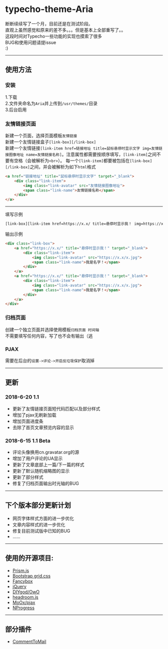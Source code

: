 # typecho-theme-Aria  
断断续续写了一个月，目前还是在测试阶段。  
直观上虽然感觉和原来的差不多。。。但是基本上全部重写了。。  
这段时间对Typecho一些功能的实现也摸索了很多  
BUG和使用问题请提issue  
:)  
***  
## 使用方法
### 安装
1.下载  
2.文件夹命名为`Aria`并上传到`/usr/themes/`目录  
3.后台启用  
### 友情链接页面  
新建一个页面，选择页面模板`友情链接`  
新建一个友情链接盒子`[link-box][/link-box]`  
新建一个友情链接`[link-item href=链接地址 title=鼠标悬停时显示文字 img=友情链接图像地址 name=友情链接名称]`。注意属性都需要按顺序填写，`[link-item]`之间不要有空格（会被解析为`<br>`）。
每一个`[link-item]`都要被包括在`[link-box][/link-box]`之间，并会被解析为如下`html`格式  
```html
<a href="链接地址" title="鼠标悬停时显示文字" target="_blank">
    <div class="link-item">
        <img class="link-avatar" src="友情链接图像地址">
        <span class="link-name">友情链接名称</span>
    </div>
</a>
```  
***  
填写示例  
```sh  
[link-box][link-item href=https://x.x/ title=悬停时显示我！ img=https://x.x/x.jpg name=我是名字！][link-item href=https://x.x/ title=悬停时显示我！ img=https://x.x/x.jpg name=我是名字！][/link-box]
```  
输出示例  
```html  
<div class="link-box">
    <a href="https://x.x/" title="悬停时显示我！" target="_blank">
        <div class="link-item">
            <img class="link-avatar" src="https://x.x/x.jpg">
            <span class="link-name">我是名字！</span>
        </div>
    </a>
    <a href="https://x.x/" title="悬停时显示我！" target="_blank">
        <div class="link-item">
            <img class="link-avatar" src="https://x.x/x.jpg">
            <span class="link-name">我是名字！</span>
        </div>
    </a>
</div>
```  
### 归档页面  
创建一个独立页面并选择使用模板`归档页面 时间轴`  
不需要填写任何内容，写了也不会有输出（逃  
### PJAX  
需要在后台的`设置->评论->开启反垃圾保护`取消掉  
***  
## 更新  
### 2018-6-20 1.1  
* 更新了友情链接页面短代码匹配以及部分样式  
* 增加了pjax无刷新加载  
* 增加页面进度条  
* 去除了首页文章预览内容的显示  
### 2018-6-15 1.1 Beta  
* 评论头像换用cn.gravatar.org的源  
* 增加了用户评论的UA显示  
* 更新了文章底部上一篇/下一篇的样式  
* 更新了默认随机缩略图的显示  
* 更新了部分样式  
* 修复了归档页面输出时光轴的BUG  
***  
## 下个版本部分更新计划  
* 网页字体样式方面的进一步优化  
* 文章内容样式的进一步优化  
* 修复目前测试版中已知的BUG  
* ……
*** 
## 使用的开源项目:  
* [Prism.js](https://prismjs.com/ "Prism.js")  
* [Bootstrap grid.css](http://www.bootcss.com/ "Bootstrap grid.css")  
* [Fancybox](https://fancyapps.com/fancybox/3/ "fancybox")  
* [jQuery](https://jquery.com/ "jQuery")  
* [DIYgod/OwO](https://github.com/DIYgod/OwO "OwO")  
* [headroom.js](http://www.bootcss.com/p/headroom.js/ "headroom.js")  
* [MoOx/pjax](https://github.com/MoOx/pjax "MoOx/pjax")  
* [NProgress](https://github.com/rstacruz/nprogress "NProgress")  
*** 
## 部分插件
* [CommentToMail](https://9sb.org/58 "CommentToMail")  